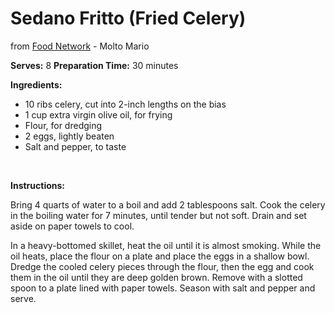 Sedano Fritto (Fried Celery)
============================

from [Food Network](http://www.foodnetwork.com/recipes/mario-batali/fried-celery-sedano-fritto-recipe/index.html) - Molto Mario

**Serves:** 8
 **Preparation Time:** 30 minutes

**Ingredients:**

-   10 ribs celery, cut into 2-inch lengths on the bias
-   1 cup extra virgin olive oil, for frying
-   Flour, for dredging
-   2 eggs, lightly beaten
-   Salt and pepper, to taste

 

**Instructions:**

Bring 4 quarts of water to a boil and add 2 tablespoons salt. Cook the celery in the boiling water for 7 minutes, until tender but not soft. Drain and set aside on paper towels to cool.

In a heavy-bottomed skillet, heat the oil until it is almost smoking. While the oil heats, place the flour on a plate and place the eggs in a shallow bowl. Dredge the cooled celery pieces through the flour, then the egg and cook them in the oil until they are deep golden brown. Remove with a slotted spoon to a plate lined with paper towels. Season with salt and pepper and serve.
